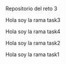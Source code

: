 Repositorio del reto 3


Hola soy la rama task3

Hola soy la rama task4

Hola soy la rama task2

Hola soy la rama task1


